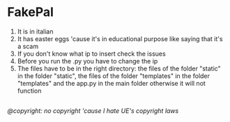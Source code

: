 # FakePal
1. It is in italian
2. It has easter eggs 'cause it's in educational purpose like saying that it's a scam
3. If you don't know what ip to insert check the issues
4. Before you run the .py you have to change the ip
5. The files have to be in the right directory: the files of the folder "static" in the folder "static", the files of the folder "templates" in the folder "templates" and the app.py in the main folder otherwise it will not function
##
###### @copyright: no copyright 'cause I hate UE's copyright laws

